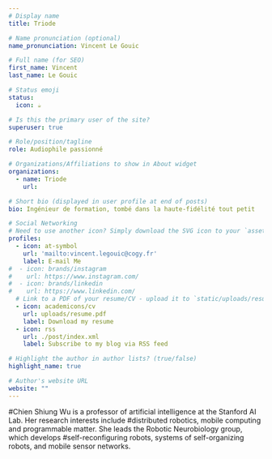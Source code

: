```yaml
---
# Display name
title: Triode

# Name pronunciation (optional)
name_pronunciation: Vincent Le Gouic

# Full name (for SEO)
first_name: Vincent
last_name: Le Gouic

# Status emoji
status:
  icon: ☕️

# Is this the primary user of the site?
superuser: true

# Role/position/tagline
role: Audiophile passionné

# Organizations/Affiliations to show in About widget
organizations:
  - name: Triode
    url: 

# Short bio (displayed in user profile at end of posts)
bio: Ingénieur de formation, tombé dans la haute-fidélité tout petit

# Social Networking
# Need to use another icon? Simply download the SVG icon to your `assets/media/icons/` folder.
profiles:
  - icon: at-symbol
    url: 'mailto:vincent.legouic@cogy.fr'
    label: E-mail Me
#  - icon: brands/instagram
#    url: https://www.instagram.com/
#  - icon: brands/linkedin
#    url: https://www.linkedin.com/
  # Link to a PDF of your resume/CV - upload it to `static/uploads/resume.pdf`
  - icon: academicons/cv
    url: uploads/resume.pdf
    label: Download my resume
  - icon: rss
    url: ./post/index.xml
    label: Subscribe to my blog via RSS feed

# Highlight the author in author lists? (true/false)
highlight_name: true

# Author's website URL
website: ""
---
```


#Chien Shiung Wu is a professor of artificial intelligence at the Stanford AI Lab. Her research interests include
#distributed robotics, mobile computing and programmable matter. She leads the Robotic Neurobiology group, which develops
#self-reconfiguring robots, systems of self-organizing robots, and mobile sensor networks.
